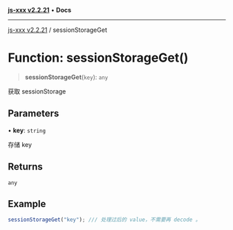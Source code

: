 [**js-xxx v2.2.21**](../README.md) • **Docs**

***

[js-xxx v2.2.21](../README.md) / sessionStorageGet

# Function: sessionStorageGet()

> **sessionStorageGet**(`key`): `any`

获取 sessionStorage

## Parameters

• **key**: `string`

存储 key

## Returns

`any`

## Example

```ts
sessionStorageGet("key"); /// 处理过后的 value，不需要再 decode 。
```
